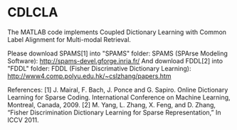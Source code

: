 # CDLCLA

The MATLAB code implements Coupled Dictionary Learning with Common Label Alignment for Multi-modal Retrieval.

Please download SPAMS[1] into "SPAMS" folder:
SPAMS (SPArse Modeling Software): http://spams-devel.gforge.inria.fr/
And download FDDL[2] into "FDDL" folder:
FDDL (Fisher Discrimative Dictionary Learning):
http://www4.comp.polyu.edu.hk/~cslzhang/papers.htm


References:
[1] J. Mairal, F. Bach, J. Ponce and G. Sapiro. Online Dictionary Learning for Sparse Coding. International Conference on Machine Learning, Montreal, Canada, 2009.
[2] M. Yang, L. Zhang, X. Feng, and D. Zhang, “Fisher Discrimination Dictionary Learning for Sparse Representation,” In ICCV 2011.  
